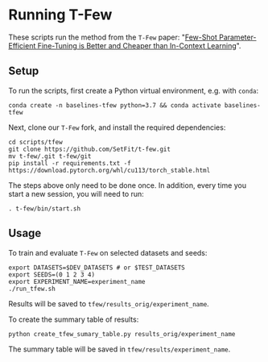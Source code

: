 # Running T-Few

These scripts run the method from the `T-Few` paper: "[Few-Shot Parameter-Efficient Fine-Tuning is Better and Cheaper than In-Context Learning](https://arxiv.org/abs/2205.05638)".

## Setup

To run the scripts, first create a Python virtual environment, e.g. with `conda`:

```
conda create -n baselines-tfew python=3.7 && conda activate baselines-tfew
```

Next, clone our `T-Few` fork, and install the required dependencies:

```
cd scripts/tfew
git clone https://github.com/SetFit/t-few.git
mv t-few/.git t-few/git
pip install -r requirements.txt -f https://download.pytorch.org/whl/cu113/torch_stable.html
```
The steps above only need to be done once. In addition, every time you start a new session, you will need to run:
```
. t-few/bin/start.sh
```

## Usage


To train and evaluate `T-Few` on selected datasets and seeds:
```
export DATASETS=$DEV_DATASETS # or $TEST_DATASETS
export SEEDS=(0 1 2 3 4)
export EXPERIMENT_NAME=experiment_name
./run_tfew.sh
```

Results will be saved to `tfew/results_orig/experiment_name`. 

To create the summary table of results:
```
python create_tfew_sumary_table.py results_orig/experiment_name
```

The summary table will be saved in `tfew/results/experiment_name`.
